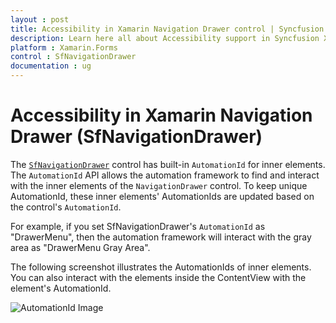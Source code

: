 ```yaml
---
layout : post
title: Accessibility in Xamarin Navigation Drawer control | Syncfusion
description: Learn here all about Accessibility support in Syncfusion Xamarin Navigation Drawer (SfNavigationDrawer) control and more.
platform : Xamarin.Forms
control : SfNavigationDrawer
documentation : ug
---
```


# Accessibility in Xamarin Navigation Drawer (SfNavigationDrawer)

The [`SfNavigationDrawer`](https://help.syncfusion.com/cr/xamarin/Syncfusion.SfNavigationDrawer.XForms.SfNavigationDrawer.html) control has built-in `AutomationId` for inner elements. The `AutomationId` API allows the automation framework to find and interact with the inner elements of the `NavigationDrawer` control. To keep unique AutomationId, these inner elements' AutomationIds are updated based on the control's `AutomationId`. 

For example, if you set SfNavigationDrawer's `AutomationId` as "DrawerMenu", then the automation framework will interact with the gray area as "DrawerMenu Gray Area". 

The following screenshot illustrates the AutomationIds of inner elements. You can also interact with the elements inside the ContentView with the element's AutomationId.

![AutomationId Image](images/AutomationId.png)
